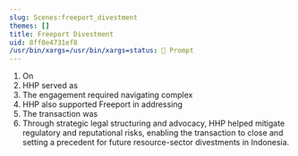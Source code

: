 ```yaml
---
slug: Scenes:freeport_divestment
themes: []
title: Freeport Divestment
uid: 8ff8e4731ef8
/usr/bin/xargs=/usr/bin/xargs=status: 💬 Prompt
---
```

1. On
2. HHP served as
3. The engagement required navigating complex
4. HHP also supported Freeport in addressing
5. The transaction was
6. Through strategic legal structuring and advocacy, HHP helped mitigate regulatory and reputational risks, enabling the transaction to close and setting a precedent for future resource-sector divestments in Indonesia.
